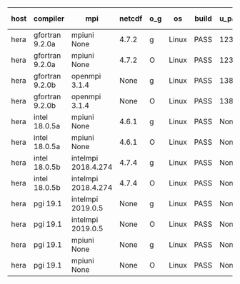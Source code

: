 

| host     | compiler                              | mpi                      | netcdf        | o_g        | os       | build       | u_pass          | u_fail          | s_pass            | s_fail            | e_pass             | e_fail             | nuopc_pass       | nuopc_fail       | artifacts link          |
|----------|---------------------------------------|--------------------------|---------------|------------|----------|-------------|-----------------|-----------------|-------------------|-------------------|--------------------|--------------------|------------------|------------------|-------------------------|
| hera | gfortran 9.2.0a | mpiuni None  | 4.7.2  | g | Linux | PASS | 12319 | 0 | 8 | 0 | 43 | 0 | None | None | <a href="https://github.com/esmf-org/esmf-test-artifacts/tree/5fa99d1ff6c74e79fe9575183427e865bc2bba14/develop/gfortran/9.2.0a/g/mpiuni/None" target="_blank">5fa99d1</a> | 
| hera | gfortran 9.2.0a | mpiuni None  | 4.7.2  | O | Linux | PASS | 12319 | 0 | 8 | 0 | 43 | 0 | None | None | <a href="https://github.com/esmf-org/esmf-test-artifacts/tree/6563aabf56dbd5d9fe5c0da84900418b004d8c0d/develop/gfortran/9.2.0a/O/mpiuni/None" target="_blank">6563aab</a> | 
| hera | gfortran 9.2.0b | openmpi 3.1.4  | None  | g | Linux | PASS | 13898 | 0 | 49 | 0 | 80 | 0 | 52 | 0 | <a href="https://github.com/esmf-org/esmf-test-artifacts/tree/66e44237e48465542f1deac5f34c462c67e76c26/develop/gfortran/9.2.0b/g/openmpi/3.1.4" target="_blank">66e4423</a> | 
| hera | gfortran 9.2.0b | openmpi 3.1.4  | None  | O | Linux | PASS | 13898 | 0 | 49 | 0 | 80 | 0 | 52 | 0 | <a href="https://github.com/esmf-org/esmf-test-artifacts/tree/c1f558b9887375fd25bee5b0f31c117a5b032f4f/develop/gfortran/9.2.0b/O/openmpi/3.1.4" target="_blank">c1f558b</a> | 
| hera | intel 18.0.5a | mpiuni None  | 4.6.1  | g | Linux | PASS | None | None | None | None | None | None | None | None | <a href="https://github.com/esmf-org/esmf-test-artifacts/tree/63ed9c41b5347f84a4a133d774b236f281879597/develop/intel/18.0.5a/g/mpiuni/None" target="_blank">63ed9c4</a> | 
| hera | intel 18.0.5a | mpiuni None  | 4.6.1  | O | Linux | PASS | None | None | None | None | None | None | None | None | <a href="https://github.com/esmf-org/esmf-test-artifacts/tree/6283f58b2b2bcc26e756aed355d1f221d00b00af/develop/intel/18.0.5a/O/mpiuni/None" target="_blank">6283f58</a> | 
| hera | intel 18.0.5b | intelmpi 2018.4.274  | 4.7.4  | g | Linux | PASS | None | None | None | None | None | None | 52 | 0 | <a href="https://github.com/esmf-org/esmf-test-artifacts/tree/636ff6aeb5a28f1ad88810a9f2c66b4474d8221c/develop/intel/18.0.5b/g/intelmpi/2018.4.274" target="_blank">636ff6a</a> | 
| hera | intel 18.0.5b | intelmpi 2018.4.274  | 4.7.4  | O | Linux | PASS | None | None | None | None | None | None | 52 | 0 | <a href="https://github.com/esmf-org/esmf-test-artifacts/tree/e3ba20036b42a08d78a02d9502c520bd4e893c97/develop/intel/18.0.5b/O/intelmpi/2018.4.274" target="_blank">e3ba200</a> | 
| hera | pgi 19.1 | intelmpi 2019.0.5  | None  | g | Linux | PASS | None | None | None | None | None | None | None | None | <a href="https://github.com/esmf-org/esmf-test-artifacts/tree/a3108713cef9a74bc86a7d6a062af16954a4ae7f/develop/pgi/19.1/g/intelmpi/2019.0.5" target="_blank">a310871</a> | 
| hera | pgi 19.1 | intelmpi 2019.0.5  | None  | O | Linux | PASS | None | None | None | None | None | None | None | None | <a href="https://github.com/esmf-org/esmf-test-artifacts/tree/55afbf0b22e68580b2322375140c6c5ad3377fe5/develop/pgi/19.1/O/intelmpi/2019.0.5" target="_blank">55afbf0</a> | 
| hera | pgi 19.1 | mpiuni None  | None  | g | Linux | PASS | None | None | None | None | None | None | None | None | <a href="https://github.com/esmf-org/esmf-test-artifacts/tree/3e0564e93275ed3653b8dae3e661d88be790a52c/develop/pgi/19.1/g/mpiuni/None" target="_blank">3e0564e</a> | 
| hera | pgi 19.1 | mpiuni None  | None  | O | Linux | PASS | None | None | None | None | None | None | None | None | <a href="https://github.com/esmf-org/esmf-test-artifacts/tree/ecf6b22d483c9f26b11df4c8cf0145bc7a87e0f8/develop/pgi/19.1/O/mpiuni/None" target="_blank">ecf6b22</a> | 
